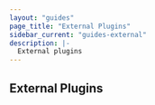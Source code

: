 ```yaml
---
layout: "guides"
page_title: "External Plugins"
sidebar_current: "guides-external"
description: |-
  External plugins
---
```


## External Plugins
